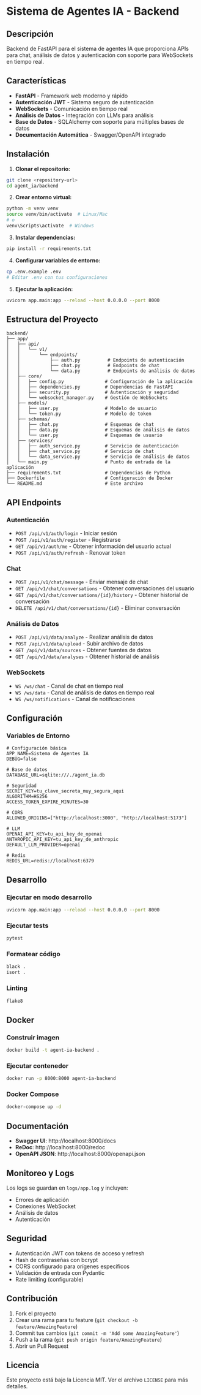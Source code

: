 # Sistema de Agentes IA - Backend

## Descripción

Backend de FastAPI para el sistema de agentes IA que proporciona APIs para chat, análisis de datos y autenticación con soporte para WebSockets en tiempo real.

## Características

- **FastAPI** - Framework web moderno y rápido
- **Autenticación JWT** - Sistema seguro de autenticación
- **WebSockets** - Comunicación en tiempo real
- **Análisis de Datos** - Integración con LLMs para análisis
- **Base de Datos** - SQLAlchemy con soporte para múltiples bases de datos
- **Documentación Automática** - Swagger/OpenAPI integrado

## Instalación

1. **Clonar el repositorio:**
```bash
git clone <repository-url>
cd agent_ia/backend
```

2. **Crear entorno virtual:**
```bash
python -m venv venv
source venv/bin/activate  # Linux/Mac
# o
venv\Scripts\activate  # Windows
```

3. **Instalar dependencias:**
```bash
pip install -r requirements.txt
```

4. **Configurar variables de entorno:**
```bash
cp .env.example .env
# Editar .env con tus configuraciones
```

5. **Ejecutar la aplicación:**
```bash
uvicorn app.main:app --reload --host 0.0.0.0 --port 8000
```

## Estructura del Proyecto

```
backend/
├── app/
│   ├── api/
│   │   └── v1/
│   │       └── endpoints/
│   │           ├── auth.py          # Endpoints de autenticación
│   │           ├── chat.py          # Endpoints de chat
│   │           └── data.py          # Endpoints de análisis de datos
│   ├── core/
│   │   ├── config.py               # Configuración de la aplicación
│   │   ├── dependencies.py         # Dependencias de FastAPI
│   │   ├── security.py             # Autenticación y seguridad
│   │   └── websocket_manager.py    # Gestión de WebSockets
│   ├── models/
│   │   ├── user.py                 # Modelo de usuario
│   │   └── token.py                # Modelo de token
│   ├── schemas/
│   │   ├── chat.py                 # Esquemas de chat
│   │   ├── data.py                 # Esquemas de análisis de datos
│   │   └── user.py                 # Esquemas de usuario
│   ├── services/
│   │   ├── auth_service.py         # Servicio de autenticación
│   │   ├── chat_service.py         # Servicio de chat
│   │   └── data_service.py         # Servicio de análisis de datos
│   └── main.py                     # Punto de entrada de la aplicación
├── requirements.txt                # Dependencias de Python
├── Dockerfile                      # Configuración de Docker
└── README.md                       # Este archivo
```

## API Endpoints

### Autenticación
- `POST /api/v1/auth/login` - Iniciar sesión
- `POST /api/v1/auth/register` - Registrarse
- `GET /api/v1/auth/me` - Obtener información del usuario actual
- `POST /api/v1/auth/refresh` - Renovar token

### Chat
- `POST /api/v1/chat/message` - Enviar mensaje de chat
- `GET /api/v1/chat/conversations` - Obtener conversaciones del usuario
- `GET /api/v1/chat/conversations/{id}/history` - Obtener historial de conversación
- `DELETE /api/v1/chat/conversations/{id}` - Eliminar conversación

### Análisis de Datos
- `POST /api/v1/data/analyze` - Realizar análisis de datos
- `POST /api/v1/data/upload` - Subir archivo de datos
- `GET /api/v1/data/sources` - Obtener fuentes de datos
- `GET /api/v1/data/analyses` - Obtener historial de análisis

### WebSockets
- `WS /ws/chat` - Canal de chat en tiempo real
- `WS /ws/data` - Canal de análisis de datos en tiempo real
- `WS /ws/notifications` - Canal de notificaciones

## Configuración

### Variables de Entorno

```env
# Configuración básica
APP_NAME=Sistema de Agentes IA
DEBUG=false

# Base de datos
DATABASE_URL=sqlite:///./agent_ia.db

# Seguridad
SECRET_KEY=tu_clave_secreta_muy_segura_aqui
ALGORITHM=HS256
ACCESS_TOKEN_EXPIRE_MINUTES=30

# CORS
ALLOWED_ORIGINS=["http://localhost:3000", "http://localhost:5173"]

# LLM
OPENAI_API_KEY=tu_api_key_de_openai
ANTHROPIC_API_KEY=tu_api_key_de_anthropic
DEFAULT_LLM_PROVIDER=openai

# Redis
REDIS_URL=redis://localhost:6379
```

## Desarrollo

### Ejecutar en modo desarrollo
```bash
uvicorn app.main:app --reload --host 0.0.0.0 --port 8000
```

### Ejecutar tests
```bash
pytest
```

### Formatear código
```bash
black .
isort .
```

### Linting
```bash
flake8
```

## Docker

### Construir imagen
```bash
docker build -t agent-ia-backend .
```

### Ejecutar contenedor
```bash
docker run -p 8000:8000 agent-ia-backend
```

### Docker Compose
```bash
docker-compose up -d
```

## Documentación

- **Swagger UI**: http://localhost:8000/docs
- **ReDoc**: http://localhost:8000/redoc
- **OpenAPI JSON**: http://localhost:8000/openapi.json

## Monitoreo y Logs

Los logs se guardan en `logs/app.log` y incluyen:
- Errores de aplicación
- Conexiones WebSocket
- Análisis de datos
- Autenticación

## Seguridad

- Autenticación JWT con tokens de acceso y refresh
- Hash de contraseñas con bcrypt
- CORS configurado para orígenes específicos
- Validación de entrada con Pydantic
- Rate limiting (configurable)

## Contribución

1. Fork el proyecto
2. Crear una rama para tu feature (`git checkout -b feature/AmazingFeature`)
3. Commit tus cambios (`git commit -m 'Add some AmazingFeature'`)
4. Push a la rama (`git push origin feature/AmazingFeature`)
5. Abrir un Pull Request

## Licencia

Este proyecto está bajo la Licencia MIT. Ver el archivo `LICENSE` para más detalles.

